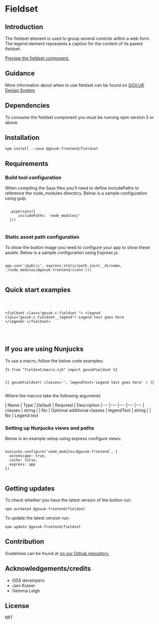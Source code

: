 


<h1 class="govuk-u-heading-36">
Fieldset
</h1>

<h2 class="govuk-u-heading-24">Introduction</h2>
<p class="govuk-u-core-24">
  The fieldset element is used to group several controls within a web form.
  The legend element represents a caption for the content of its parent fieldset.
</p>


<p class="govuk-u-copy-19">
<a href="http://govuk-frontend-review.herokuapp.com/components/fieldset/preview">Preview the fieldset component.
</a>
</p>

<h2 class="govuk-u-heading-24">Guidance</h2>

<p class="govuk-u-copy-19">
  More information about when to use fieldset can be found on <a href="http://www.linktodesignsystem.com/fieldset" title="Link to read guidance on the use of fieldset on Gov.uk Design system website">GOV.UK Design System</a>
</p>

<h2 class="govuk-u-heading-24">Dependencies</h2>

<p class="govuk-u-copy-19">To consume the fieldset component you must be running npm version 5 or above. </p>

<p class="govuk-u-copy-19"></p>

<h2 class="govuk-u-heading-24">Installation</h2>
<pre><code>npm install --save @govuk-frontend/fieldset</code></pre>

<h2 class="govuk-u-heading-24">Requirements</h2>
<h3 class="govuk-u-bold-19">Build tool configuration</h3>
<p class="govuk-u-copy-19">When compiling the Sass files you'll need to define includePaths to reference the node_modules directory. Below is a sample configuration using gulp</p>
<pre>
<code>
  .pipe(sass({
      includePaths: 'node_modules/'
  }))
</code>
</pre>

<h3 class="govuk-u-bold-19">Static asset path configuration</h3>
<p class="govuk-u-copy-19">To show the button image you need to configure your app to show these assets. Below is a sample configuration using Express js:</p>
<pre>
<code>
app.use('/public', express.static(path.join(__dirname, '/node_modules/@govuk-frontend/icons')))
</code>
</pre>

<h2 class="govuk-u-heading-24">Quick start examples</h2>
<p class="govuk-u-copy-19"></p>
<pre>
<code>
  
&lt;fieldset class=&quot;govuk-c-fieldset &quot;&gt;
  &lt;legend class=&quot;govuk-c-fieldset__legend&quot;&gt;
    Legend text goes here
  &lt;/legend&gt;
&lt;/fieldset&gt;


</code>
</pre>


<h2 class="govuk-u-heading-24">If you are using Nunjucks</h2>
<p class="govuk-u-copy-19">To use a macro, follow the below code examples:</p>
<pre><code>{% from &quot;fieldset/macro.njk&quot; import govukFieldset %}

{{ govukFieldset(
  classes=&#39;&#39;,
  legendText=&#39;Legend text goes here&#39;
  )
}}
</code></pre>

<p class="govuk-u-copy-19">Where the macros take the following arguments</p>

<div>
<!-- TODO: Use the table macro here and pass it component argument data -->
| Name        | Type    | Default | Required  | Description
|---          |---      |---      |---        |---
| classes     | string  |         | No        | Optional additional classes
| legendText  | string  |         | No        | Legend text
</div>

<h3 class="govuk-u-bold-19">Setting up Nunjucks views and paths</h3>
<p class="govuk-u-copy-19">Below is an example setup using express configure views:</p>
<pre>
<code>
nunjucks.configure('node_modules/@govuk-frontend`, {
  autoescape: true,
  cache: false,
  express: app
})
</code>
</pre>

<h2 class="govuk-u-heading-24">Getting updates</h2>

<p class="govuk-u-copy-19">To check whether you have the latest version of the button run:</p>

<pre><code>npm outdated @govuk-frontend/fieldset</code></pre>

<p class="govuk-u-copy-19">To update the latest version run:</p>

<pre><code>npm update @govuk-frontend/fieldset</code></pre>

<h2 class="govuk-u-heading-24">Contribution</h2>
<p class="govuk-u-copy-19">
  Guidelines can be found at <a href="https://github.com/alphagov/govuk-frontend/blob/master/CONTRIBUTING.md" title="link to contributing guidelines on our github repository">on our Github repository.</a>
</p>

<h2 class="govuk-u-heading-24">Acknowledgements/credits</h2>

<ul class="govuk-c-list ">

  <li>
        GDS developers
  </li>
  <li>
        Jani Kraner
  </li>
  <li>
        Gemma Leigh
  </li>

</ul>


<h2 class="govuk-u-heading-24">License</h2>
<p class="govuk-u-copy-19">MIT</p>

